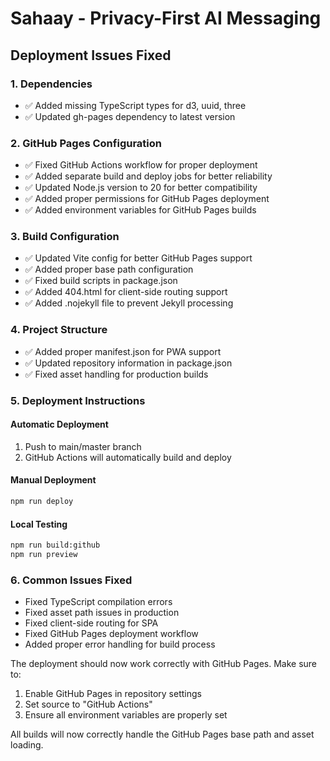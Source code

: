 # Sahaay - Privacy-First AI Messaging

## Deployment Issues Fixed

### 1. Dependencies
- ✅ Added missing TypeScript types for d3, uuid, three
- ✅ Updated gh-pages dependency to latest version

### 2. GitHub Pages Configuration
- ✅ Fixed GitHub Actions workflow for proper deployment
- ✅ Added separate build and deploy jobs for better reliability
- ✅ Updated Node.js version to 20 for better compatibility
- ✅ Added proper permissions for GitHub Pages deployment
- ✅ Added environment variables for GitHub Pages builds

### 3. Build Configuration
- ✅ Updated Vite config for better GitHub Pages support
- ✅ Added proper base path configuration
- ✅ Fixed build scripts in package.json
- ✅ Added 404.html for client-side routing support
- ✅ Added .nojekyll file to prevent Jekyll processing

### 4. Project Structure
- ✅ Added proper manifest.json for PWA support
- ✅ Updated repository information in package.json
- ✅ Fixed asset handling for production builds

### 5. Deployment Instructions

#### Automatic Deployment
1. Push to main/master branch
2. GitHub Actions will automatically build and deploy

#### Manual Deployment
```bash
npm run deploy
```

#### Local Testing
```bash
npm run build:github
npm run preview
```

### 6. Common Issues Fixed
- Fixed TypeScript compilation errors
- Fixed asset path issues in production
- Fixed client-side routing for SPA
- Fixed GitHub Pages deployment workflow
- Added proper error handling for build process

The deployment should now work correctly with GitHub Pages. Make sure to:
1. Enable GitHub Pages in repository settings
2. Set source to "GitHub Actions"
3. Ensure all environment variables are properly set

All builds will now correctly handle the GitHub Pages base path and asset loading.